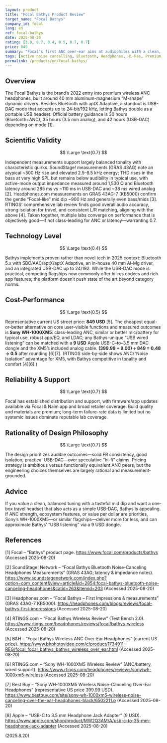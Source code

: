 ```yaml
---
layout: product
title: "Focal Bathys Product Review"
target_name: "Focal Bathys"
company_id: focal
lang: en
ref: focal-bathys
date: 2025-08-20
rating: [3.0, 0.7, 0.4, 0.5, 0.7, 0.7]
price: 849
summary: "Focal’s first ANC over-ear aims at audiophiles with a clean, balanced tuning and a handy 24-bit/192 kHz USB-DAC mode, but its value is undermined by cheaper models that match or beat key measured performance."
tags: [Active noise cancelling, Bluetooth, Headphones, Hi-Res, Premium, Wireless]
permalink: /products/en/focal-bathys/
---
```

## Overview

The Focal Bathys is the brand’s 2022 entry into premium wireless ANC headphones, built around 40 mm aluminum-magnesium “M-shape” dynamic drivers. Besides Bluetooth with aptX Adaptive, a standout is USB-DAC mode that accepts up to 24-bit/192 kHz, letting Bathys double as a portable USB headset. Official battery guidance is 30 hours (Bluetooth+ANC), 35 hours (3.5 mm analog), and 42 hours (USB-DAC) depending on mode [1].

## Scientific Validity

$$ \Large \text{0.7} $$

Independent measurements support largely balanced tonality with characteristic quirks. SoundStage! measurements (GRAS 43AG) note an atypical ~500 Hz rise and elevated 2.5–8.5 kHz energy; THD rises in the bass at very high SPL but remains below audibility in typical use, with active-mode output impedance measured around 1,530 Ω and Bluetooth latency around 285 ms vs ~110 ms in USB-DAC and ~38 ms wired analog [2]. Headphones.com measurements on GRAS 43AG-7 (KB5000) confirm the gentle “Focal-like” mid dip ~900 Hz and generally even bass/mids [3]. RTINGS’ comprehensive lab review finds good overall audio accuracy, strong isolation for travel, and consistent L/R matching, aligning with the above [4]. Taken together, multiple labs converge on performance that is objectively good—if not class-leading for ANC or latency—warranting 0.7.

## Technology Level

$$ \Large \text{0.4} $$

Bathys implements proven rather than novel tech in 2025 context: Bluetooth 5.x with SBC/AAC/aptX/aptX Adaptive, an in-house 40 mm Al-Mg driver, and an integrated USB-DAC up to 24/192. While the USB-DAC mode is practical, competing flagships now commonly offer hi-res codecs and rich app features; the platform doesn’t push state of the art beyond category norms.

## Cost-Performance

$$ \Large \text{0.5} $$

Representative current US street price: **849 USD** [5]. The cheapest equal-or-better alternative on core user-visible functions and measured outcomes is **Sony WH-1000XM5**: class-leading ANC, similar or better mic/battery for typical use, robust app/EQ, and LDAC; any Bathys-unique “USB wired listening” can be matched with a **9 USD** Apple USB-C–to–3.5 mm DAC dongle and the XM5’s included analog cable. **(399.99 + 9.00) ÷ 849 = 0.48 → 0.5** after rounding [6][7]. (RTINGS side-by-side shows ANC/“Noise Isolation” advantage for XM5, with Bathys competitive in tonality and comfort [4][6].)

## Reliability & Support

$$ \Large \text{0.7} $$

Focal has established distribution and support, with firmware/app updates available via Focal & Naim app and broad retailer coverage. Build quality and materials are premium; long-term failure-rate data is limited but no systemic issues dominate reputable lab coverage.

## Rationality of Design Philosophy

$$ \Large \text{0.7} $$

The design prioritizes audible outcomes—solid FR consistency, good isolation, practical USB-DAC—over speculative “hi-fi” claims. Pricing strategy is ambitious versus functionally equivalent ANC peers, but the engineering choices themselves are largely rational and measurement-grounded.

## Advice

If you value a clean, balanced tuning with a tasteful mid dip and want a one-box travel headset that also acts as a simple USB-DAC, Bathys is appealing. If ANC strength, ecosystem features, or value per dollar are priorities, Sony’s WH-1000XM5—or similar flagships—deliver more for less, and can approximate Bathys’ “USB listening” via a 9 USD dongle.

## References

[1] Focal – “Bathys” product page. https://www.focal.com/products/bathys (Accessed 2025-08-20)

[2] SoundStage! Network – “Focal Bathys Bluetooth Noise-Canceling Headphones Measurements” (GRAS 43AG; latency & impedance notes). https://www.soundstagenetwork.com/index.php?option=com_content&view=article&id=2854:focal-bathys-bluetooth-noise-canceling-headphones&catid=263&Itemid=203 (Accessed 2025-08-20)

[3] Headphones.com – “Focal Bathys – First Impressions & measurements” (GRAS 43AG-7 KB5000). https://headphones.com/blogs/reviews/focal-bathys-first-impressions (Accessed 2025-08-20)

[4] RTINGS.com – “Focal Bathys Wireless Review” (Test Bench 2.0). https://www.rtings.com/headphones/reviews/focal/bathys-wireless (Accessed 2025-08-20)

[5] B&H – “Focal Bathys Wireless ANC Over-Ear Headphones” (current US price). https://www.bhphotovideo.com/c/product/1734911-REG/focal_focal_bathys_bathys_wireless_over_ear.html (Accessed 2025-08-20)

[6] RTINGS.com – “Sony WH-1000XM5 Wireless Review” (ANC/battery, wired support). https://www.rtings.com/headphones/reviews/sony/wh-1000xm5-wireless (Accessed 2025-08-20)

[7] Best Buy – “Sony WH-1000XM5 Wireless Noise-Canceling Over-Ear Headphones” (representative US price 399.99 USD). https://www.bestbuy.com/site/sony-wh-1000xm5-wireless-noise-canceling-over-the-ear-headphones-black/6502211.p (Accessed 2025-08-20)

[8] Apple – “USB-C to 3.5 mm Headphone Jack Adapter” (9 USD). https://www.apple.com/shop/product/MW2Q3AM/A/usb-c-to-35-mm-headphone-jack-adapter (Accessed 2025-08-20)

(2025.8.20)

